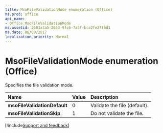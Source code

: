 ```yaml
---
title: MsoFileValidationMode enumeration (Office)
ms.prod: office
api_name:
- Office.MsoFileValidationMode
ms.assetid: 2501a3a5-2053-9fc6-7a3f-bca2fe27f6d1
ms.date: 06/08/2017
localization_priority: Normal
---
```



# MsoFileValidationMode enumeration (Office)

Specifies the file validation mode.



|Name|Value|Description|
|:-----|:-----|:-----|
|**msoFileValidationDefault**|0|Validate the file (default).|
|**msoFileValidationSkip**|1|Do not validate the file.|

[!include[Support and feedback](~/includes/feedback-boilerplate.md)]